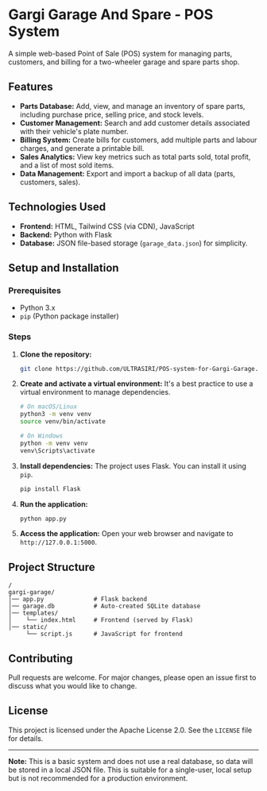 # Gargi Garage And Spare - POS System

A simple web-based Point of Sale (POS) system for managing parts, customers, and billing for a two-wheeler garage and spare parts shop.

## Features

* **Parts Database:** Add, view, and manage an inventory of spare parts, including purchase price, selling price, and stock levels.
* **Customer Management:** Search and add customer details associated with their vehicle's plate number.
* **Billing System:** Create bills for customers, add multiple parts and labour charges, and generate a printable bill.
* **Sales Analytics:** View key metrics such as total parts sold, total profit, and a list of most sold items.
* **Data Management:** Export and import a backup of all data (parts, customers, sales).

## Technologies Used

* **Frontend:** HTML, Tailwind CSS (via CDN), JavaScript
* **Backend:** Python with Flask
* **Database:** JSON file-based storage (`garage_data.json`) for simplicity.

## Setup and Installation

### Prerequisites

* Python 3.x
* `pip` (Python package installer)

### Steps

1.  **Clone the repository:**
    ```bash
    git clone https://github.com/ULTRASIRI/POS-system-for-Gargi-Garage.git
    ```

2.  **Create and activate a virtual environment:**
    It's a best practice to use a virtual environment to manage dependencies.
    ```bash
    # On macOS/Linux
    python3 -m venv venv
    source venv/bin/activate

    # On Windows
    python -m venv venv
    venv\Scripts\activate
    ```

3.  **Install dependencies:**
    The project uses Flask. You can install it using `pip`.
    ```bash
    pip install Flask
    ```

4.  **Run the application:**
    ```bash
    python app.py
    ```

5.  **Access the application:**
    Open your web browser and navigate to `http://127.0.0.1:5000`.

## Project Structure

```
/
gargi-garage/
│── app.py              # Flask backend
│── garage.db           # Auto-created SQLite database
│── templates/
│    └── index.html     # Frontend (served by Flask)
│── static/
     └── script.js      # JavaScript for frontend
```

## Contributing

Pull requests are welcome. For major changes, please open an issue first to discuss what you would like to change.

## License

This project is licensed under the Apache License 2.0. See the `LICENSE` file for details.

---

**Note:** This is a basic system and does not use a real database, so data will be stored in a local JSON file. This is suitable for a single-user, local setup but is not recommended for a production environment.
